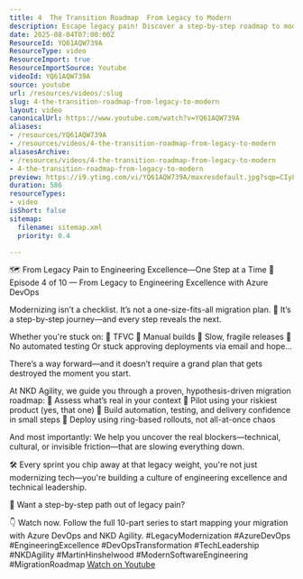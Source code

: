 ```yaml
---
title: 4  The Transition Roadmap  From Legacy to Modern
description: Escape legacy pain! Discover a step-by-step roadmap to modern engineering with Azure DevOps—no grand plans, just real progress. Watch now!
date: 2025-08-04T07:00:00Z
ResourceId: YQ61AQW739A
ResourceType: video
ResourceImport: true
ResourceImportSource: Youtube
videoId: YQ61AQW739A
source: youtube
url: /resources/videos/:slug
slug: 4-the-transition-roadmap-from-legacy-to-modern
layout: video
canonicalUrl: https://www.youtube.com/watch?v=YQ61AQW739A
aliases:
- /resources/YQ61AQW739A
- /resources/videos/4-the-transition-roadmap-from-legacy-to-modern
aliasesArchive:
- /resources/videos/4-the-transition-roadmap-from-legacy-to-modern
- 4-the-transition-roadmap-from-legacy-to-modern
preview: https://i9.ytimg.com/vi/YQ61AQW739A/maxresdefault.jpg?sqp=CIyL2sMG&rs=AOn4CLDgxpLWoJLJYOlFORIUC4e7TbJfNg
duration: 586
resourceTypes:
- video
isShort: false
sitemap:
  filename: sitemap.xml
  priority: 0.4

---
```

 🗺️ From Legacy Pain to Engineering Excellence—One Step at a Time
🎥 Episode 4 of 10 — From Legacy to Engineering Excellence with Azure DevOps

Modernizing isn’t a checklist.
It’s not a one-size-fits-all migration plan.
🧭 It’s a step-by-step journey—and every step reveals the next.

Whether you're stuck on:
🔁 TFVC
🚫 Manual builds
🐌 Slow, fragile releases
🧪 No automated testing
Or stuck approving deployments via email and hope…

There’s a way forward—and it doesn’t require a grand plan that gets destroyed the moment you start.

At NKD Agility, we guide you through a proven, hypothesis-driven migration roadmap:
🔹 Assess what’s real in your context
🔹 Pilot using your riskiest product (yes, that one)
🔹 Build automation, testing, and delivery confidence in small steps
🔹 Deploy using ring-based rollouts, not all-at-once chaos

And most importantly:
We help you uncover the real blockers—technical, cultural, or invisible friction—that are slowing everything down.

🛠️ Every sprint you chip away at that legacy weight, you're not just modernizing tech—you're building a culture of engineering excellence and technical leadership.

📌 Want a step-by-step path out of legacy pain?

👇 Watch now. Follow the full 10-part series to start mapping your migration with Azure DevOps and NKD Agility.
#LegacyModernization #AzureDevOps #EngineeringExcellence #DevOpsTransformation #TechLeadership #NKDAgility #MartinHinshelwood #ModernSoftwareEngineering #MigrationRoadmap 
 [Watch on Youtube](https://www.youtube.com/watch?v=YQ61AQW739A)
